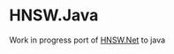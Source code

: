 HNSW.Java
=========

Work in progress port of [HNSW.Net](https://github.com/Microsoft/HNSW.Net) to java